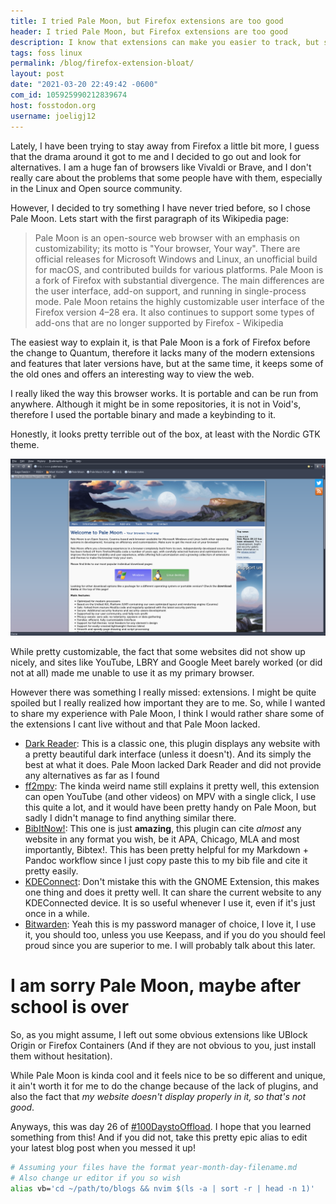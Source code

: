 ```yaml
---
title: I tried Pale Moon, but Firefox extensions are too good 
header: I tried Pale Moon, but Firefox extensions are too good 
description: I know that extensions can make you easier to track, but sometimes its worth it to me. Free script at the end of the blog!
tags: foss linux 
permalink: /blog/firefox-extension-bloat/ 
layout: post 
date: "2021-03-20 22:49:42 -0600"
com_id: 105925990212839674
host: fosstodon.org
username: joeligj12
--- 
```


Lately, I have been trying to stay away from Firefox a little bit more, I guess that the drama around it got to me and I decided to go out and look for alternatives. I am a huge fan of browsers like Vivaldi or Brave, and I don't really care about the problems that some people have with them, especially in the Linux and Open source community. 

However, I decided to try something I have never tried before, so I chose Pale Moon. Lets start with the first paragraph of its Wikipedia page:

> Pale Moon is an open-source web browser with an emphasis on customizability; its motto is "Your browser, Your way". There are official releases for Microsoft Windows and Linux, an unofficial build for macOS, and contributed builds for various platforms. Pale Moon is a fork of Firefox with substantial divergence. The main differences are the user interface, add-on support, and running in single-process mode. Pale Moon retains the highly customizable user interface of the Firefox version 4–28 era. It also continues to support some types of add-ons that are no longer supported by Firefox
 \- Wikipedia

The easiest way to explain it, is that Pale Moon is a fork of Firefox before the change to Quantum, therefore it lacks many of the modern extensions and features that later versions have, but at the same time, it keeps some of the old ones and offers an interesting way to view the web.

I really liked the way this browser works. It is portable and can be run from anywhere. Although it might be in some repositories, it is not in Void's, therefore I used the portable binary and made a keybinding to it.

Honestly, it looks pretty terrible out of the box, at least with the Nordic GTK theme.

![Pale moon's website open in said browser](/assets/images/blogs/2021-03-20/webpage.png)

While pretty customizable, the fact that some websites did not show up nicely, and sites like YouTube, LBRY and Google Meet barely worked (or did not at all) made me unable to use it as my primary browser.

However there was something I really missed: extensions. I might be quite spoiled but I really realized how important they are to me. So, while I wanted to share my experience with Pale Moon, I think I would rather share some of the extensions I cant live without and that Pale Moon lacked.

* [Dark Reader](https://darkreader.org/): This is a classic one, this plugin displays any website with a pretty beautiful dark interface (unless it doesn't). And its simply the best at what it does. Pale Moon lacked Dark Reader and did not provide any alternatives as far as I found
* [ff2mpv](https://github.com/woodruffw/ff2mpv): The kinda weird name still explains it pretty well, this extension can open YouTube (and other videos) on MPV with a single click, I use this quite a lot, and it would have been pretty handy on Pale Moon, but sadly I didn't manage to find anything similar there.
* [BibItNow!](https://addons.mozilla.org/en-US/firefox/addon/bibitnow/?utm_source=addons.mozilla.org&utm_medium=referral&utm_content=search): This one is just **amazing**, this plugin can cite *almost* any website in any format you wish, be it APA, Chicago, MLA and most importantly, Bibtex!. This has been pretty helpful for my Markdown + Pandoc workflow since I just copy paste this to my bib file and cite it pretty easily.
* [KDEConnect](https://addons.mozilla.org/en-US/firefox/addon/kde_connect/): Don't mistake this with the GNOME Extension, this makes one thing and does it pretty well. It can share the current website to any KDEConnected device. It is so useful whenever I use it, even if it's just once in a while.
* [Bitwarden](https://bitwarden.com/): Yeah this is my password manager of choice, I love it, I use it, you should too, unless you use Keepass, and if you do you should feel proud since you are superior to me. I will probably talk about this later.

# I am sorry Pale Moon, maybe after school is over

So, as you might assume, I left out some obvious extensions like UBlock Origin or Firefox Containers (And if they are not obvious to you, just install them without hesitation).

While Pale Moon is kinda cool and it feels nice to be so different and unique, it ain't worth it for me to do the change because of the lack of plugins, and also the fact that *my website doesn't display properly in it, so that's not good*.

Anyways, this was day 26 of [#100DaystoOffload](https://100DaystoOffload.com). I hope that you learned something from this! And if you did not, take this pretty epic alias to edit your latest blog post when you messed it up!

```bash
# Assuming your files have the format year-month-day-filename.md
# Also change ur editor if you so wish
alias vb='cd ~/path/to/blogs && nvim $(ls -a | sort -r | head -n 1)'
```

